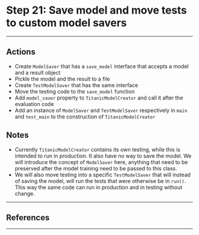 # Step 21: Save model and move tests to custom model savers
***

## Actions
- Create `ModelSaver` that has a `save_model` interface that accepts a model and a result object
- Pickle the model and the result to a file
- Create `TestModelSaver` that has the same interface
- Move the testing code to the `save_model` function
- Add `model_saver` property to `TitanicModelCreator` and call it after the evaluation code
- Add an instance of `ModelSaver` and `TestModelSaver` respectively in `main` and `test_main` to the construction of `TitanicModelCreator`

## Notes
- Currently `TitanicModelCreator` contains its own testing, while this is intended to run in production. It also have no way to save the model. We will introduce the concept of `ModelSaver` here, anything that need to be preserved after the model training need to be passed to this class.
- We will also move testing into a specific `TestModelSaver` that will instead of saving the model, will run the tests that were otherwise be in `run()`. This way the same code can run in production and in testing without change.
***

## References
***